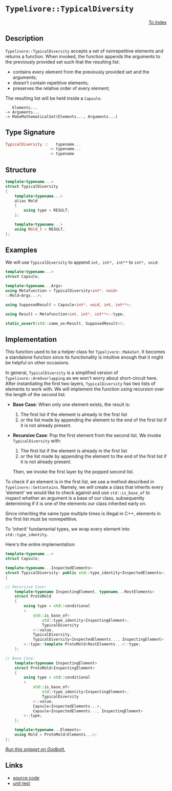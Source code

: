 <!-- Copyright 2024 Feng Mofan
SPDX-License-Identifier: Apache-2.0 -->

# `Typelivore::TypicalDiversity`

<p style='text-align: right;'><a href="../../../facilities/metafunctions.md#typelivore-typical-diversity">To Index</a></p>

## Description

`Typelivore::TypicalDiversity` accepts a set of nonrepetitive elements and returns a function.
When invoked, the function appends the arguments to the previously provided set such that the resulting list:

- contains every element from the previously provided set and the arguments;
- doesn't contain repetitive elements;
- preserves the relative order of every element;

The resulting list will be held inside a `Capsule`.

<pre><code>   Elements...
-> Arguments...
-> MakeMathematicalSet(Elements..., Arguments...)</code></pre>

## Type Signature

```Haskell
TypicalDiversity ::   typename...
                   -> typename...
                   -> typename
```

## Structure

```C++
template<typename...>
struct TypicalDiversity
{
    template<typename...>
    alias Mold
    {
        using type = RESULT;
    };

    template<typename...>
    using Mold_t = RESULT;
};
```

## Examples

We will use `TypicalDiversity` to append `int, int*, int**` to `int*, void`:

```C++
template<typename...>
struct Capsule;

template<typename...Args>
using Metafunction = TypicalDiversity<int*, void>
::Mold<Args...>;

using SupposedResult = Capsule<int*, void, int, int**>;

using Result = Metafunction<int, int*, int**>::type;

static_assert(std::same_as<Result, SupposedResult>);
```

## Implementation

This function used to be a helper class for `Typelivore::MakeSet`.
It becomes a standalone function since its functionality is intuitive enough that it might be helpful on other occasions.

In general, `TypicalDiversity` is a simplified version of `Typelivore::AreOverlapping` as we won't worry about short-circuit here.
After instantiating the first two layers, `TypicalDiversity` has two lists of elements to work with.
We will implement the function using recursion over the length of the second list:

- **Base Case**: When only one element exists, the result is:

  1. The first list if the element is already in the first list
  2. or the list made by appending the element to the end of the first list if it is not already present.

- **Recursive Case**: Pop the first element from the second list. We invoke `TypicalDiversity` with:

  1. The first list if the element is already in the first list
  2. or the list made by appending the element to the end of the first list if it is not already present.
  
  Then, we invoke the first layer by the popped second list.

To check if an element is in the first list, we use a method described in `Typelivore::SetContains`.
Namely, we will create a class that inherits every 'element' we would like to check against and use `std::is_base_of` to inspect whether an argument is a base of our class, subsequently determining if it is one of the elements our class inherited early on.

Since inheriting the same type multiple times is illegal in C++, elements in the first list must be nonrepetitive.

To 'inherit' fundamental types, we wrap every element into `std::type_identity`.

Here's the entire implementation:

```C++
template<typename...>
struct Capsule;

template<typename...InspectedElements>
struct TypicalDiversity: public std::type_identity<InspectedElements>...
{

// Recursive Case:
    template<typename InspectingElement, typename...RestElements>
    struct ProtoMold
    {
        using type = std::conditional
        <
            std::is_base_of<
                std::type_identity<InspectingElement>,
                TypicalDiversity
            >::value, 
            TypicalDiversity, 
            TypicalDiversity<InspectedElements..., InspectingElement>
        >::type::template ProtoMold<RestElements...>::type;
    };

// Base Case:
    template<typename InspectingElement>
    struct ProtoMold<InspectingElement>
    {
        using type = std::conditional
        <
            std::is_base_of<
                std::type_identity<InspectingElement>,
                TypicalDiversity
            >::value, 
            Capsule<InspectedElements...>, 
            Capsule<InspectedElements..., InspectingElement>
        >::type;
    };

    template<typename...Elements>
    using Mold = ProtoMold<Elements...>;
};
```

[*Run this snippet on Godbolt.*](https://godbolt.org/#z:OYLghAFBqd5QCxAYwPYBMCmBRdBLAF1QCcAaPECAMzwBtMA7AQwFtMQByARg9KtQYEAysib0QXACx8BBAKoBnTAAUAHpwAMvAFYTStJg1DIApACYAQuYukl9ZATwDKjdAGFUtAK4sGIAMykrgAyeAyYAHI%2BAEaYxCCSZqQADqgKhE4MHt6%2BASlpGQKh4VEssfGJtpj2jgJCBEzEBNk%2BfoF2mA6Z9Y0ExZExcQlJCg1NLbntY31hA2VDiQCUtqhexMjsHOb%2BYcjeWADUJv5uXo60hACex9gmGgCCd/cEmCzJBi/HbgSXyYysmAAdMCbk9RsQvA4Dm4mMkFF56McrA8ni83h9MF8fn9mGxgYCAJIMBR/ByYdDYehsQQKUEPcGQggHAAqvzwoloABE8AA3OLpH4gA7JLzRC7IA6jdAgEDYzAAfTwWEEVy%2BRJJnReFKpjAItP82HxTxMAHZkY8HgB6S0HABKnTW6T50KYShATwOnoOaPeTE%2BJzluMwB3VpMcRkpr11pG9v3%2BeOB9tGkeperp9y9koIEKhymIqCIAFlPOgPV7TebM5mvOkjLG/kd/Jys9KUAJ8LVmLQy1XG24e72vVKZXgFPLoq6FagqF8B4Oq8PZXHFcrHD81cSw2FgCndTdSHP517Wcl2WJuXziALrg8j%2BWDTKeWIvJgY4feyez1zefyrm/b3eLJshyF6/uuJyhpq5K7jS%2BIxpBXQRjqgjpvONwynKGGvL6LwHHmBaoMWtClicSYEDBepGg%2BS5/EiA6mpydEolaNoWJOLpugOPoYlicZBiGm6atuFGoUO2aMnh%2BZFiWG4aohO7IQQomehW74HDW271sGxzNouaAMB2mRiGps4AXei6juOk7ytOpkZoBmaLnKK66qqEGCfJIkGgeZkOUBp4gT%2BV6qr5aHUU%2B3ivkcoWDjCcIIpi7lyVqFEKFR2D/vZd5xfCiJJWG0GKWlwLwR54YKVGKEGiZ1FykxWVHCajH%2BOaXHYTxAZ8QC%2BKpcp6m1sABxEegjbNvh0nEV8qXpfVDGzVaABUS3LStlpPJay3MtgQjMsta2LSth37RajxmDsDB7F4hxfGcdBubczHPO1fqJd8XUJoC6YMlCOUJfNT3oi9vE4t1wL3MQwD6g99waXWhaYA0VBeBdnajf5X6gcF4FuGEBALTGPKoEq6YysNXzg5DM0tcaDyw4NQheMkqRKOgSYIkyOkuvFeU44I%2BMHITSoxrjwt8wtoLU49dN2pguUc02Q0I0wSMo5kXwiwcuP81r4u1XG/2jH67Lyq6ShNBAi4KACJv6m4bO0AQMYM0zaTkvbSkGosSIcMstCcAArLwfgcFopCoJw/aWNYkqrOs2lnTwpAEJoPvLAA1iA/tmICJpmJIAAc%2Bf%2BxoACcWcaAAbPngR%2Bxwki8CwEgaBopDB6H4ccLwCggC3ychz7pBwLAMCICAqwECKjsUBAaBvHQcQRACnCqPnFcALQV5IBzAMgEpSICZi8OShAkEqej8IIIhiOwUgyIIigqOo/ekLoXCkAA7sQsKcDwvsB0HKcw6cAAPJnEngcacBwV7r03tvXeBx95mAOBADwc96DECOAnRYvA%2B5aGWBAJAs9TzoPIJQIh894jACkEkGgDt%2BSUGiIA6IYRGiXB/rwZhzBiCXGAdEbQmp2GkFnqmYBDBaBsOflgaIXhgAwloLQbu3BeBYBYIYYA4hJF4GIEJPkijQ6YFUA6F4gjcbVEARcaIX9uEeCwIA7MeBG5KNIJeaIrtOSvDURcIwKdlhUAMJDAAangTA79gE4kERfYQHIb7SEiQ/NQgDX76DUSgaw1h9B4GiN3SAyxUDJE7IoteUodKmCjpYMw7dLzECVLLeAywOhdGcBAVwEw/BvxCLMUo5Q9DM0KFkTwrQekFE7P0LpQw34NM7D0cYAzcgTOqEJOo0xRmDHiBM6YrS9CGyaCs%2BYaz6mxw2BIP%2BHBA6t0AR3KBq8N5bx3nvSQB9kG4BPhg7YXBsFJx8csBAmAmBYHiBAdOCR/CAhLv4E0kgNCJEkBXZu/sK4l30JweupBG7%2BC4ICCuXAq4l3zti/2kguD%2BzBRXc5z8O5dx7p8/u%2BCR4ELHmAs4pCZ6oDQQvJeHBGgsB5CaNeTADh7DUQgkugIMX6I7KfaUb9IlX3ELfOJSgEnP10EkT%2B38lEnLOW3XgHdQETzOBAqgBwuU8r5QKgwdYuAirFcg1BxC4iYP8GYD5uCB70vISQ6eHqhgmt5YKowVquAt1oS8K8DCmEsO4YIzhrDeH8IcII4RupRHiMAVImRciFGCJUZ4zYod8DaK6LowBBijGbETqY2uocLFWMuDYvNODqmOMTi4txHijBeNADSvg/iFBBJCWExgETZCypiXfeQiqn6hxVck7xpSrCWAyVkupYd8mZEKcUps87rAVJ1VUmp2TAVVBqJkFwBlNntIMrs7pb9emdgvfkAUmRr3jOPYshg0zmizLaW%2BxpH7lmdNWVsjZ37gO9BffslYawjnvKRacgB5LODGuINy3l/L/WDStaKwEGgnkSteVgnBXzSA/L%2BUMI9tcUVopFVCk0xKTQmn8NCzeb9tVAM7rYKlrraXwHpePSezLvXEEXmwTgXLYEsAUDyCUPIsMYlGEffDZ9pUjuiRIWJsh4lTp0HkNVyR2GaoQ%2B3EBjKmSQPE1vST0mBZyZeqMW1rL7UEf8P4F1PjB6EMcxQwTXn0EgGk0zeUsmS7ynkwQE2KHN58DoKG7uEBGHPxjVGpxSWeF8IEU4pNggU0SPzZgaRsixBZqcTmjtDbSAFp0bU5%2BpbkBnHLbwSt5jMm1vrXYptgjW1KHcaojt253N%2BKYIE4JoTwlOJlWp%2BVmnJ2JLyBa4waTF0WMPbktdAhFGWmHNu8plS4jVKwCt39nYz3uFA5e9AEGhlPoEA%2Bu9z7AN7K2Qsv9n6H2TO6ABkoQH1m9De59uYN6DnQZvoZslxmODIZYBJqTMnbMvHsxAZ5RBnPvKIzS75vz/mUBOVRkAZgRUuf9sXQlzcXMmirmDnVnBKW92IxnSQJoD50a4FIEutGwVcBNHB/wRmqcce4ycw%2BlP2No7wcsS86RnCSCAA%3D)

## Links

- [source code](../../../../conceptrodon/descend/typelivore/diversity.hpp)
- [unit test](../../../../tests/unit/metafunctions/typelivore/typical_diversity.test.hpp)
